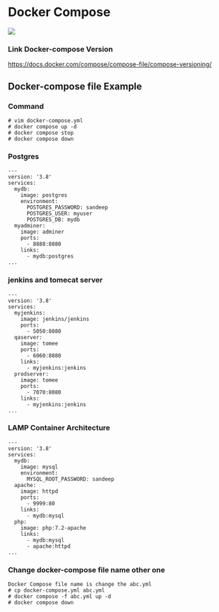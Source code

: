 # Docker Compose
![](https://quintagroup.com/cms/technology/Images/docker-compose-button.jpg)
### Link Docker-compose Version
https://docs.docker.com/compose/compose-file/compose-versioning/
## Docker-compose file Example
### Command
```
# vim docker-compose.yml
# docker compose up -d
# docker compose stop
# docker compose down
```
### Postgres
```
---
version: '3.8'
services:
  mydb:
    image: postgres
    environment:
      POSTGRES_PASSWORD: sandeep
      POSTGRES_USER: myuser
      POSTGRES_DB: mydb
  myadminer:
    image: adminer
    ports:
      - 8888:8080
    links:
      - mydb:postgres
...
```
### jenkins and tomecat server
```
---
version: '3.8'
services:
  myjenkins:
    image: jenkins/jenkins
    ports:
      - 5050:8080
  qaserver:
    image: tomee
    ports:
      - 6060:8080
    links:
      - myjenkins:jenkins
  prodserver:
    image: tomee
    ports:
      - 7070:8080
    links:
      - myjenkins:jenkins
...
```
### LAMP Container Architecture
```
---
version: '3.8'
services:
  mydb:
    image: mysql
    environment:
      MYSQL_ROOT_PASSWORD: sandeep
  apache:
    image: httpd
    ports:
      - 9999:80
    links:
      - mydb:mysql
  php:
    image: php:7.2-apache
    links:
      - mydb:mysql
      - apache:httpd
...
```
### Change docker-compose file name other one
```
Docker Compose file name is change the abc.yml
# cp docker-compose.yml abc.yml
# docker compose -f abc.yml up -d
# docker compose down
```

